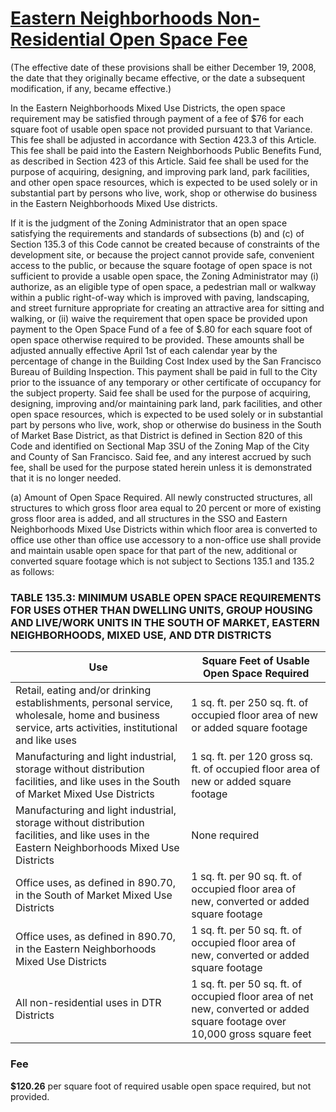 # [Eastern Neighborhoods Non-Residential Open Space Fee](http://library.amlegal.com/nxt/gateway.dll/California/planning/article4developmentimpactfeesandprojectr?f=templates$fn=default.htm$3.0$vid=amlegal:sanfrancisco_ca$anc=JD_426)
(The effective date of these provisions shall be either December 19, 2008, the date that they originally became effective, or the date a subsequent modification, if any, became effective.)

In the Eastern Neighborhoods Mixed Use Districts, the open space requirement may be satisfied through payment of a fee of $76 for each square foot of usable open space not provided pursuant to that Variance. This fee shall be adjusted in accordance with Section 423.3 of this Article. This fee shall be paid into the Eastern Neighborhoods Public Benefits Fund, as described in Section 423 of this Article. Said fee shall be used for the purpose of acquiring, designing, and improving park land, park facilities, and other open space resources, which is expected to be used solely or in substantial part by persons who live, work, shop or otherwise do business in the Eastern Neighborhoods Mixed Use districts.

If it is the judgment of the Zoning Administrator that an open space satisfying the requirements and standards of subsections (b) and (c) of Section 135.3 of this Code cannot be created because of constraints of the development site, or because the project cannot provide safe, convenient access to the public, or because the square footage of open space is not sufficient to provide a usable open space, the Zoning Administrator may (i) authorize, as an eligible type of open space, a pedestrian mall or walkway within a public right-of-way which is improved with paving, landscaping, and street furniture appropriate for creating an attractive area for sitting and walking, or (ii) waive the requirement that open space be provided upon payment to the Open Space Fund of a fee of $.80 for each square foot of open space otherwise required to be provided. These amounts shall be adjusted annually effective April 1st of each calendar year by the percentage of change in the Building Cost Index used by the San Francisco Bureau of Building Inspection. This payment shall be paid in full to the City prior to the issuance of any temporary or other certificate of occupancy for the subject property. Said fee shall be used for the purpose of acquiring, designing, improving and/or maintaining park land, park facilities, and other open space resources, which is expected to be used solely or in substantial part by persons who live, work, shop or otherwise do business in the South of Market Base District, as that District is defined in Section 820 of this Code and identified on Sectional Map 3SU of the Zoning Map of the City and County of San Francisco. Said fee, and any interest accrued by such fee, shall be used for the purpose stated herein unless it is demonstrated that it is no longer needed.


(a)   Amount of Open Space Required. All newly constructed structures, all structures to which gross floor area equal to 20 percent or more of existing gross floor area is added, and all structures in the SSO and Eastern Neighborhoods Mixed Use Districts within which floor area is converted to office use other than office use accessory to a non-office use shall provide and maintain usable open space for that part of the new, additional or converted square footage which is not subject to Sections 135.1 and 135.2 as follows:

### TABLE 135.3: MINIMUM USABLE OPEN SPACE REQUIREMENTS FOR USES OTHER THAN DWELLING UNITS, GROUP HOUSING AND LIVE/WORK UNITS IN THE SOUTH OF MARKET, EASTERN NEIGHBORHOODS, MIXED USE, AND DTR DISTRICTS

Use   | Square Feet of Usable Open Space Required
------|------------------------------------------
Retail, eating and/or drinking establishments, personal service, wholesale, home and business service, arts activities, institutional and like uses | 1 sq. ft. per 250 sq. ft. of occupied floor area of new or added square footage
Manufacturing and light industrial, storage without distribution facilities, and like uses in the South of Market Mixed Use Districts | 1 sq. ft. per 120 gross sq. ft. of occupied floor area of new or added square footage
Manufacturing and light industrial, storage without distribution facilities, and like uses in the Eastern Neighborhoods Mixed Use Districts | None required
Office uses, as defined in 890.70, in the South of Market Mixed Use Districts | 1 sq. ft. per 90 sq. ft. of occupied floor area of new, converted or added square footage
Office uses, as defined in 890.70, in the Eastern Neighborhoods Mixed Use Districts | 1 sq. ft. per 50 sq. ft. of occupied floor area of new, converted or added square footage
All non-residential uses in DTR Districts | 1 sq. ft. per 50 sq. ft. of occupied floor area of net new, converted or added square footage over 10,000 gross square feet

### Fee

**$120.26** per square foot of required
usable open space required, but not
provided.
